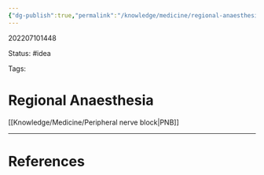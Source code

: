 ```yaml
---
{"dg-publish":true,"permalink":"/knowledge/medicine/regional-anaesthesia/"}
---
```



202207101448

Status: #idea

Tags:

# Regional Anaesthesia
[[Knowledge/Medicine/Peripheral nerve block\|PNB]]








___
# References
